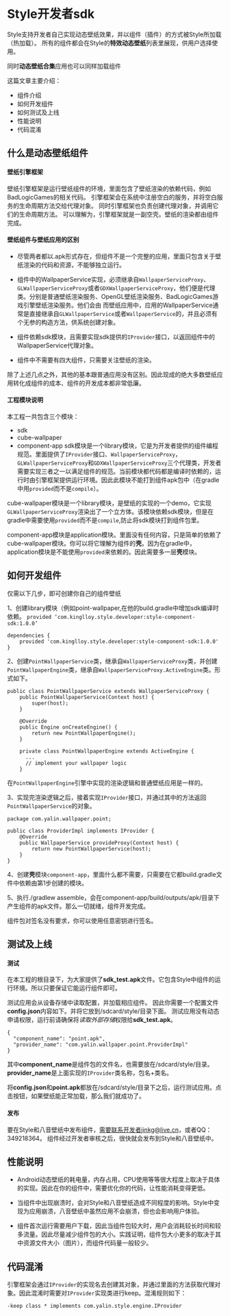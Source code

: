 # Style开发者sdk
Style支持开发者自己实现动态壁纸效果，并以组件（插件）的方式被Style所加载（热加载）。
所有的组件都会在Style的**特效动态壁纸**列表里展现，供用户选择使用。

同时**动态壁纸合集**应用也可以同样加载组件

这篇文章主要介绍：
* 组件介绍
* 如何开发组件
* 如何测试及上线
* 性能说明
* 代码混淆

## 什么是动态壁纸组件
#### 壁纸引擎框架
壁纸引擎框架是运行壁纸组件的环境，里面包含了壁纸渲染的依赖代码，例如BadLogicGames的相关代码。
引擎框架会在系统中注册空白的服务，并将空白服务的生命周期方法交给代理对象。
同时引擎框架也负责创建代理对象，并调用它们的生命周期方法。
可以理解为，引擎框架就是一副空壳。壁纸的渲染都由组件完成。

#### 壁纸组件与壁纸应用的区别
* 尽管两者都以.apk形式存在，但组件不是一个完整的应用，里面只包含关于壁纸渲染的代码和资源，不能够独立运行。

* 组件中的WallpaperService实现，必须继承自`WallpaperServiceProxy`、`GLWallpaperServiceProxy`或者`GDXWallpaperServiceProxy`，他们便是代理类。分别是普通壁纸渲染服务、OpenGL壁纸渲染服务、BadLogicGames游戏引擎壁纸渲染服务。他们会由
而壁纸应用中，应用的WallpaperService通常是直接继承自`GLWallpaperService`或者`WallpaperService`的，并且必须有个无参的构造方法，供系统创建对象。

* 组件依赖sdk模块，且需要实现sdk提供的`IProvider`接口，以返回组件中的WallpaperService代理对象。

* 组件中不需要有四大组件，只需要关注壁纸的渲染。

除了上述几点之外，其他的基本跟普通应用没有区别。因此现成的绝大多数壁纸应用转化成组件的成本、组件的开发成本都非常低廉。

#### 工程模块说明
本工程一共包含三个模块：
* sdk
* cube-wallpaper
* component-app
sdk模块是一个library模块，它是为开发者提供的组件编程规范。里面提供了`IProvider`接口、`WallpaperServiceProxy`，`GLWallpaperServiceProxy`和`GDXWallpaperServiceProxy`三个代理类，开发者需要实现三者之一以满足组件的规范。当前模块都代码都是编译时依赖的，运行时由引擎框架提供运行环境。因此此模块不能打到组件apk包中（在gradle中用`provided`而不是`compile`）。

cube-wallpaper模块是一个library模块，是壁纸的实现的一个demo，它实现`GLWallpaperServiceProxy`渲染出了一个立方体。该模块依赖sdk模块，但是在gradle中需要使用`provided`而不是`compile`,防止将sdk模块打到组件包里。

component-app模块是application模块。里面没有任何内容，只是简单的依赖了cube-wallpaper模块。你可以将它理解为组件的**壳**。因为在gradle中，application模块是不能使用`provided`来依赖的。因此需要多一层**壳**模块。

## 如何开发组件
仅需以下几步，即可创建你自己的组件壁纸

1、创建library模块（例如point-wallpaper,在他的build.gradle中增加sdk编译时依赖。
`provided ‘com.kinglloy.style.developer:style-component-sdk:1.0.0’`
```
dependencies {
    provided 'com.kinglloy.style.developer:style-component-sdk:1.0.0'
}
```

2、创建`PointWallpaperService`类，继承自`WallpaperServiceProxy`类，并创建`PointWallpaperEngine`类，继承自`WallpaperServiceProxy.ActiveEngine`类。形式如下。
```
public class PointWallpaperService extends WallpaperServiceProxy {
    public PointWallpaperService(Context host) {
        super(host);
    }

    @Override
    public Engine onCreateEngine() {
        return new PointWallpaperEngine();
    }

    private class PointWallpaperEngine extends ActiveEngine {
      ...
      // implement your wallpaper logic
    }
```

在`PointWallpaperEngine`引擎中实现的渲染逻辑和普通壁纸应用是一样的。

3、实现完渲染逻辑之后，接着实现`IProvider`接口，并通过其中的方法返回`PointWallpaperService`的对象。
```
package com.yalin.wallpaper.point;

public class ProviderImpl implements IProvider {
    @Override
    public WallpaperService provideProxy(Context host) {
        return new PointWallpaperService(host);
    }
}
```
4、创建**壳**模块`component-app`，里面什么都不需要，只需要在它都build.gradle文件中依赖由第1步创建的模块。

5、执行./gradlew assemble，会在component-app/build/outputs/apk/目录下产生组件的apk文件。那么一切就绪，组件开发完成。

组件包对签名没有要求，你可以使用任意密钥进行签名。

## 测试及上线
#### 测试
在本工程的根目录下，为大家提供了**sdk_test.apk**文件。它包含Style中组件的运行环境。所以只要保证它能运行组件即可。

测试应用会从设备存储中读取配置，并加载相应组件。
因此你需要一个配置文件**config.json**内容如下。并将它放到/sdcard/style/目录下面。
测试应用没有动态申请权限，运行前请确保将*读取外部存储*权限给**sdk_test.apk**。
```
{
  "component_name": "point.apk",
  "provider_name": "com.yalin.wallpaper.point.ProviderImpl"
}
```
其中**component_name**是组件包的文件名，也需要放在/sdcard/style/目录。**provider_name**是上面实现的`IProvider`类名称，包名+类名。

将**config.json**和**point.apk**都放在/sdcard/style/目录下之后，运行测试应用。点击按钮，如果壁纸能正常加载，那么我们就成功了。

#### 发布
要在Style和八音壁纸中发布组件，需要联系开发者jinkg@live.cn，或者QQ：349218364。
组件经过开发者审核之后，很快就会发布到Style和八音壁纸中。

## 性能说明
* Android动态壁纸的耗电量，内存占用，CPU使用等等很大程度上取决于具体的实现。因此在你的组件中，需要优化你的代码，让性能消耗变得更低。

* 当组件中出现崩溃时，会对Style和八音壁纸造成不同程度的影响。Style中变现为应用崩溃，八音壁纸中虽然应用不会崩溃，但也会影响用户体验。

* 组件首次运行需要用户下载，因此当组件包较大时，用户会消耗较长时间和较多流量。因此尽量减少组件包的大小。实践证明，组件包大小更多的取决于其中资源文件大小（图片），而组件代码量一般较少。

## 代码混淆
引擎框架会通过`IProvider`的实现名去创建其对象，并通过里面的方法获取代理对象。因此混淆时需要对`IProvider`实现类进行keep。混淆规则如下：
```
-keep class * implements com.yalin.style.engine.IProvider
```
